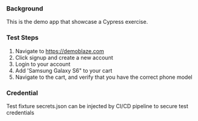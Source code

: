 ### Background

This is the demo app that showcase a Cypress exercise.

### Test Steps

1. Navigate to https://demoblaze.com
2. Click signup and create a new account
3. Login to your account
4. Add 'Samsung Galaxy S6" to your cart
5. Navigate to the cart, and verify that you have the correct phone model

### Credential
Test fixture secrets.json can be injected by CI/CD pipeline to secure test credentials 
